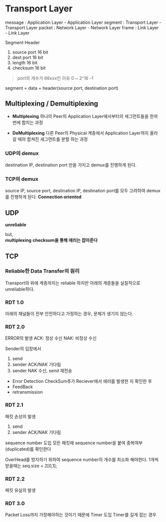 # Transport Layer
message : Application Layer - Application Layer 
segment : Transport Layer - Transport Layer
packet : Network Layer - Network Layer
frame : Link Layer - Link Layer

Segment Header
1. source port 16 bit
2. dest port 16 bit
3. length 16 bit
4. checksum 16 bit

> port의 개수가 66xxx인 이유 0 ~ 2^16 -1


segment = data + header(source port, destination port)

## Multiplexing / Demultiplexing
- **Multiplexing**
하나의 Peer의 Application Layer에서부터의 세그먼트들을 한꺼번에 합치는 과정

- **DeMultiplexing**
다른 Peer의 Physical 계층에서 Application Layer까지 올라갈 때의 합쳐진 세그먼트를 분할 하는 과정

### UDP의 demux
destination IP, destination port 만을 가지고 demux를 진행하게 된다.

### TCP의 demux
source IP, source port, destination IP, destination port를 모두 고려하여 demux를 진행하게 된다.
**Connection oriented**

## UDP
**unreliable**

but,  
**multiplexing**
**checksum을 통해 에러는 잡아준다**

## TCP
### Reliable한 Data Transfer의 원리
Transport의 위에 계층까지는 reliable 하지만 아래의 계층들을 실질적으로 unreliable하다.

### RDT 1.0 
아래의 채널들이 전부 안전하다고 가정하는 경우, 문제가 생기지 않는다.

### RDT 2.0 
ERROR의 발생 
ACK: 정상 수신
NAK: 비정상 수신

Sender의 입장에서 
1. send
2. sender ACK/NAK 기다림
3. sender NAK 수신, send 재전송

- Error Detection
CheckSum추가 Reciever에서 에러를 발생한 지 확인한 후 
- FeedBack
- retransmission

### RDT  2.1
패킷 손상의 발생
1. send
2. sender ACK/NAK 기다림 

sequence number 도입
모든 패킷에 sequence number을 붙여 중복여부(duplicated)를 확인한다

OverHead를 방지하기 위하여 sequence number의 개수를 최소화 해야한다.
1개씩 받을때는 seq.size = 2[0,1];

### RDT 2.2 
패킷 유실의 발생


### RDT 3.0
Packet Loss까지 가정해야하는 것이기 때문에 Timer 도입
Timer를 길게 잡는 경우 

